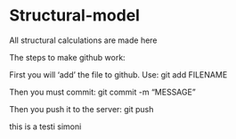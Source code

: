 # Structural-model
All structural calculations are made here



The steps to make github work:

First you will ‘add’ the file to github. Use:
git add FILENAME

Then you must commit:
git commit -m “MESSAGE”


Then you push it to the server:
git push

this is a testi simoni
